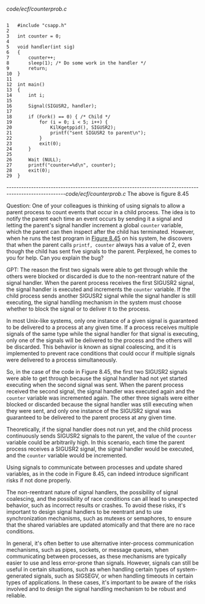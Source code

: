 _code/ecf/counterprob.c_

```

1	#include "csapp.h"
2	
3	int counter = 0;
4	
5	void handler(int sig)
6	{
7		counter++;
8		sleep(1); /* Do some work in the handler */
9		return;
10	}
11	
12	int main()
13	{
14		int i;
15	
16		Signal(SIGUSR2, handler);
17	
18		if (Fork() == 0) { /* Child */
19			for (i = 0; i < 5; i++) {
20				KilKgetppid(), SIGUSR2);
21				printf("sent SIGUSR2 to parent\n");
22			}
23			exit(0);
24		}
25	
26		Wait (NULL);
27		printf("counter=%d\n", counter);
28		exit(0);
29	}
```

------------------------------------------------------------------------------------------------------_code/ecf/counterprob.c_
The above is figure 8.45

Question:
 One of your colleagues is thinking of using signals to allow a parent process to count events that occur in a child process. The idea is to notify the parent each time an event occurs by sending it a signal and letting the parent's signal handler increment a global `counter` variable, which the parent can then inspect after the child has terminated. However, when he runs the test program in [Figure 8.45](file:///OPS/xhtml/fileP7000497027000000000000000006E81.xhtml#P7000497027000000000000000006F68) on his system, he discovers that when the parent calls `printf, counter` always has a value of 2, even though the child has sent five signals to the parent. Perplexed, he comes to you for help. Can you explain the bug?

GPT:
The reason the first two signals were able to get through while the others were blocked or discarded is due to the non-reentrant nature of the signal handler. When the parent process receives the first SIGUSR2 signal, the signal handler is executed and increments the `counter` variable. If the child process sends another SIGUSR2 signal while the signal handler is still executing, the signal handling mechanism in the system must choose whether to block the signal or to deliver it to the process.

In most Unix-like systems, only one instance of a given signal is guaranteed to be delivered to a process at any given time. If a process receives multiple signals of the same type while the signal handler for that signal is executing, only one of the signals will be delivered to the process and the others will be discarded. This behavior is known as signal coalescing, and it is implemented to prevent race conditions that could occur if multiple signals were delivered to a process simultaneously.

So, in the case of the code in Figure 8.45, the first two SIGUSR2 signals were able to get through because the signal handler had not yet started executing when the second signal was sent. When the parent process received the second signal, the signal handler was executed again and the `counter` variable was incremented again. The other three signals were either blocked or discarded because the signal handler was still executing when they were sent, and only one instance of the SIGUSR2 signal was guaranteed to be delivered to the parent process at any given time.

Theoretically, if the signal handler does not run yet, and the child process continuously sends SIGUSR2 signals to the parent, the value of the `counter` variable could be arbitrarily high. In this scenario, each time the parent process receives a SIGUSR2 signal, the signal handler would be executed, and the `counter` variable would be incremented.

Using signals to communicate between processes and update shared variables, as in the code in Figure 8.45, can indeed introduce significant risks if not done properly.

The non-reentrant nature of signal handlers, the possibility of signal coalescing, and the possibility of race conditions can all lead to unexpected behavior, such as incorrect results or crashes. To avoid these risks, it's important to design signal handlers to be reentrant and to use synchronization mechanisms, such as mutexes or semaphores, to ensure that the shared variables are updated atomically and that there are no race conditions.

In general, it's often better to use alternative inter-process communication mechanisms, such as pipes, sockets, or message queues, when communicating between processes, as these mechanisms are typically easier to use and less error-prone than signals. However, signals can still be useful in certain situations, such as when handling certain types of system-generated signals, such as SIGSEGV, or when handling timeouts in certain types of applications. In these cases, it's important to be aware of the risks involved and to design the signal handling mechanism to be robust and reliable.